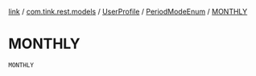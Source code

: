 [link](../../../index.md) / [com.tink.rest.models](../../index.md) / [UserProfile](../index.md) / [PeriodModeEnum](index.md) / [MONTHLY](./-m-o-n-t-h-l-y.md)

# MONTHLY

`MONTHLY`
